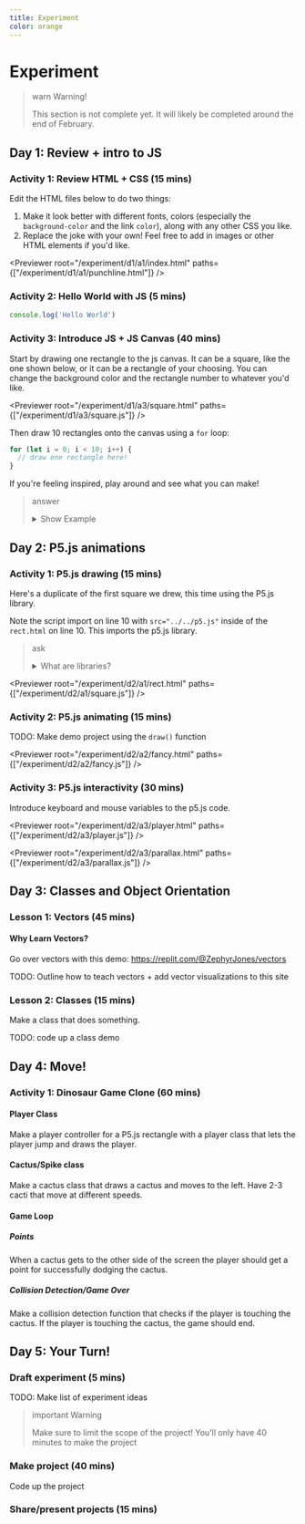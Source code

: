 ```yaml
---
title: Experiment
color: orange
---
```


<script>
  import Previewer from "$lib/Previewer.svelte"
</script>

# Experiment

> warn Warning!
>
> This section is not complete yet. It will likely be completed around the end of February.

## Day 1: Review + intro to JS

### Activity 1: Review HTML + CSS (15 mins)

Edit the HTML files below to do two things:

1. Make it look better with different fonts, colors (especially the `background-color` and the link `color`), along with any other CSS you like.
2. Replace the joke with your own! Feel free to add in images or other HTML elements if you'd like.

<Previewer root="/experiment/d1/a1/index.html" paths={["/experiment/d1/a1/punchline.html"]} />

### Activity 2: Hello World with JS (5 mins)

```js
console.log('Hello World')
```

### Activity 3: Introduce JS + JS Canvas (40 mins)

Start by drawing one rectangle to the js canvas. It can be a square, like the one shown below, or it can be a rectangle of your choosing. You can change the background color and the rectangle number to whatever you'd like.

<Previewer root="/experiment/d1/a3/square.html" paths={["/experiment/d1/a3/square.js"]} />

Then draw 10 rectangles onto the canvas using a `for` loop:

```js
for (let i = 0; i < 10; i++) {
  // draw one rectangle here!
}
```

If you're feeling inspired, play around and see what you can make!

> answer
>
> <details>
> <summary>Show Example</summary>
> <Previewer root="/experiment/d1/a3/squares.html" paths={["/experiment/d1/a3/squares.js"]} />
> </details>

## Day 2: P5.js animations

### Activity 1: P5.js drawing (15 mins)

Here's a duplicate of the first square we drew, this time using the P5.js library.

Note the script import on line 10 with `src="../../p5.js"` inside of the `rect.html` on line 10. This imports the p5.js library.

> ask
>
> <details>
> <summary>What are libraries?</summary>
> A library in programming is a collection of `code` such as `functions` and `classes` which are designed to make other programmers' jobs easier (we'll cover classes tomorrow).
> You don't have to read all of the code inside of `p5.js` to use the library, you can simply call the functions laid out in the [p5.js documentation](https://p5js.org/reference/) and trust that the library will take care of the rest.
> </details>

<Previewer root="/experiment/d2/a1/rect.html" paths={["/experiment/d2/a1/square.js"]} />

### Activity 2: P5.js animating (15 mins)

TODO: Make demo project using the `draw()` function

<Previewer root="/experiment/d2/a2/fancy.html" paths={["/experiment/d2/a2/fancy.js"]} />

### Activity 3: P5.js interactivity (30 mins)

Introduce keyboard and mouse variables to the p5.js code.

<Previewer root="/experiment/d2/a3/player.html" paths={["/experiment/d2/a3/player.js"]} />

<Previewer root="/experiment/d2/a3/parallax.html" paths={["/experiment/d2/a3/parallax.js"]} />

## Day 3: Classes and Object Orientation

### Lesson 1: Vectors (45 mins)

#### Why Learn Vectors?

Go over vectors with this demo: https://replit.com/@ZephyrJones/vectors

TODO: Outline how to teach vectors + add vector visualizations to this site

### Lesson 2: Classes (15 mins)

Make a class that does something.

TODO: code up a class demo

## Day 4: Move!

### Activity 1: Dinosaur Game Clone (60 mins)

#### Player Class

Make a player controller for a P5.js rectangle with a player class that lets the player jump and draws the player.

#### Cactus/Spike class

Make a cactus class that draws a cactus and moves to the left. Have 2-3 cacti that move at different speeds.

#### Game Loop

##### Points

When a cactus gets to the other side of the screen the player should get a point for successfully dodging the cactus.

##### Collision Detection/Game Over

Make a collision detection function that checks if the player is touching the cactus. If the player is touching the cactus, the game should end.

## Day 5: Your Turn!

### Draft experiment (5 mins)

TODO: Make list of experiment ideas

> important Warning
>
> Make sure to limit the scope of the project! You'll only have 40 minutes to make the project

### Make project (40 mins)

Code up the project

### Share/present projects (15 mins)
